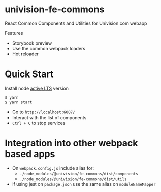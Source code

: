 # univision-fe-commons
React Common Components and Utilities for Univision.com webapp

Features

* Storybook preview
* Use the common webpack loaders
* Hot reloader

Quick Start
===========

Install node [active LTS](https://github.com/nodejs/Release#release-schedule) version
```sh
$ yarn
$ yarn start
```
* Go to `http://localhost:6007/`
* Interact with the list of components
* `Ctrl + C` to stop services

Integration into other webpack based apps
=========================================

* On `webpack.config.js` include alias for:
  * `./node_modules/@univision/fe-commons/dist/components`
  * `./node_modules/@univision/fe-commons/dist/utils`
* if using jest on `package.json` use the same alias on `moduleNameMapper` 
